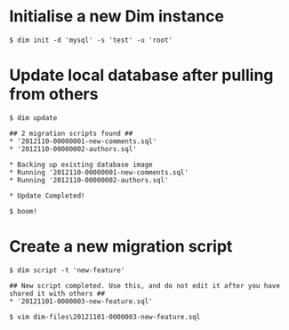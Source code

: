 Initialise a new Dim instance
=============================

	$ dim init -d 'mysql' -s 'test' -u 'root'


Update local database after pulling from others
===============================================


	$ dim update
	
	## 2 migration scripts found ##
	* '2012110-00000001-new-comments.sql'
	* '2012110-00000002-authors.sql'
	
	* Backing up existing database image
	* Running '2012110-00000001-new-comments.sql'
	* Running '2012110-00000002-authors.sql'
	
	* Update Completed!
	
	$ boom!


Create a new migration script
=============================

	$ dim script -t 'new-feature'
	
	## New script completed. Use this, and do not edit it after you have shared it with others ##
	* '20121101-0000003-new-feature.sql'
	
	$ vim dim-files\20121101-0000003-new-feature.sql













